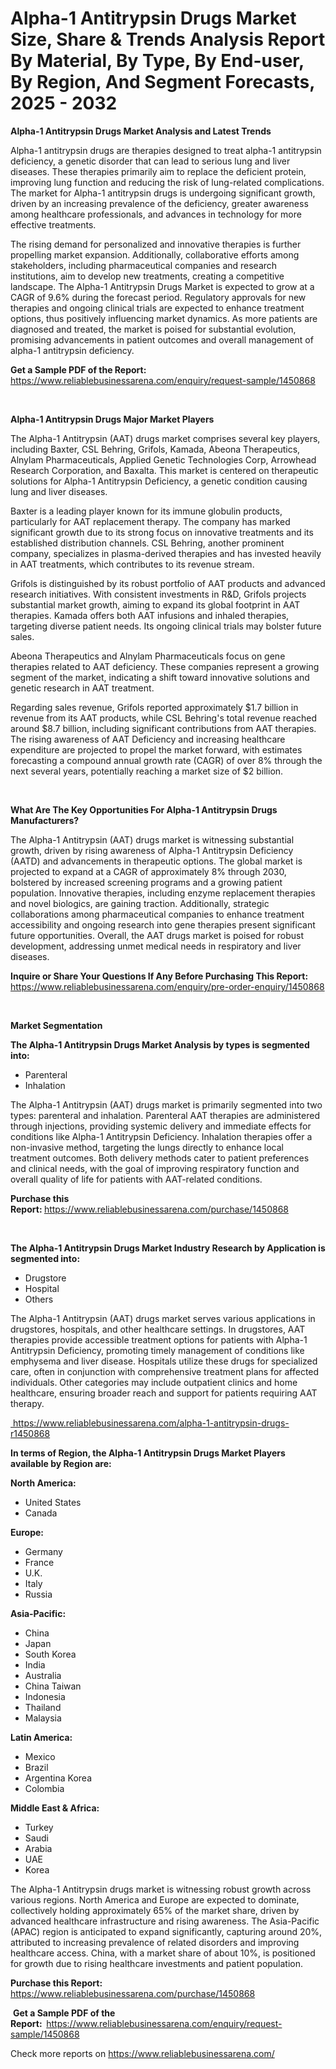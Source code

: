 <p><h1>Alpha-1 Antitrypsin Drugs Market Size, Share & Trends Analysis Report By Material, By Type, By End-user, By Region, And Segment Forecasts, 2025 - 2032</h1></p><p><strong>Alpha-1 Antitrypsin Drugs Market Analysis and Latest Trends</strong></p>
<p><p>Alpha-1 antitrypsin drugs are therapies designed to treat alpha-1 antitrypsin deficiency, a genetic disorder that can lead to serious lung and liver diseases. These therapies primarily aim to replace the deficient protein, improving lung function and reducing the risk of lung-related complications. The market for Alpha-1 antitrypsin drugs is undergoing significant growth, driven by an increasing prevalence of the deficiency, greater awareness among healthcare professionals, and advances in technology for more effective treatments. </p><p>The rising demand for personalized and innovative therapies is further propelling market expansion. Additionally, collaborative efforts among stakeholders, including pharmaceutical companies and research institutions, aim to develop new treatments, creating a competitive landscape. The Alpha-1 Antitrypsin Drugs Market is expected to grow at a CAGR of 9.6% during the forecast period. Regulatory approvals for new therapies and ongoing clinical trials are expected to enhance treatment options, thus positively influencing market dynamics. As more patients are diagnosed and treated, the market is poised for substantial evolution, promising advancements in patient outcomes and overall management of alpha-1 antitrypsin deficiency.</p></p>
<p><strong>Get a Sample PDF of the Report:&nbsp;</strong> <a href="https://www.reliablebusinessarena.com/enquiry/request-sample/1450868?utm_campaign=2483&utm_medium=2&utm_source=Github&utm_content=ia&utm_term=09032025&utm_id=alpha-1-antitrypsin-drugs">https://www.reliablebusinessarena.com/enquiry/request-sample/1450868</a></p>
<p>&nbsp;</p>
<p><strong>Alpha-1 Antitrypsin Drugs Major Market Players</strong></p>
<p><p>The Alpha-1 Antitrypsin (AAT) drugs market comprises several key players, including Baxter, CSL Behring, Grifols, Kamada, Abeona Therapeutics, Alnylam Pharmaceuticals, Applied Genetic Technologies Corp, Arrowhead Research Corporation, and Baxalta. This market is centered on therapeutic solutions for Alpha-1 Antitrypsin Deficiency, a genetic condition causing lung and liver diseases.</p><p>Baxter is a leading player known for its immune globulin products, particularly for AAT replacement therapy. The company has marked significant growth due to its strong focus on innovative treatments and its established distribution channels. CSL Behring, another prominent company, specializes in plasma-derived therapies and has invested heavily in AAT treatments, which contributes to its revenue stream.</p><p>Grifols is distinguished by its robust portfolio of AAT products and advanced research initiatives. With consistent investments in R&D, Grifols projects substantial market growth, aiming to expand its global footprint in AAT therapies. Kamada offers both AAT infusions and inhaled therapies, targeting diverse patient needs. Its ongoing clinical trials may bolster future sales.</p><p>Abeona Therapeutics and Alnylam Pharmaceuticals focus on gene therapies related to AAT deficiency. These companies represent a growing segment of the market, indicating a shift toward innovative solutions and genetic research in AAT treatment.</p><p>Regarding sales revenue, Grifols reported approximately $1.7 billion in revenue from its AAT products, while CSL Behring's total revenue reached around $8.7 billion, including significant contributions from AAT therapies. The rising awareness of AAT Deficiency and increasing healthcare expenditure are projected to propel the market forward, with estimates forecasting a compound annual growth rate (CAGR) of over 8% through the next several years, potentially reaching a market size of $2 billion.</p></p>
<p>&nbsp;</p>
<p><strong>What Are The Key Opportunities For Alpha-1 Antitrypsin Drugs Manufacturers?</strong></p>
<p><p>The Alpha-1 Antitrypsin (AAT) drugs market is witnessing substantial growth, driven by rising awareness of Alpha-1 Antitrypsin Deficiency (AATD) and advancements in therapeutic options. The global market is projected to expand at a CAGR of approximately 8% through 2030, bolstered by increased screening programs and a growing patient population. Innovative therapies, including enzyme replacement therapies and novel biologics, are gaining traction. Additionally, strategic collaborations among pharmaceutical companies to enhance treatment accessibility and ongoing research into gene therapies present significant future opportunities. Overall, the AAT drugs market is poised for robust development, addressing unmet medical needs in respiratory and liver diseases.</p></p>
<p><strong>Inquire or Share Your Questions If Any Before Purchasing This Report:</strong> <a href="https://www.reliablebusinessarena.com/enquiry/pre-order-enquiry/1450868?utm_campaign=2483&utm_medium=2&utm_source=Github&utm_content=ia&utm_term=09032025&utm_id=alpha-1-antitrypsin-drugs">https://www.reliablebusinessarena.com/enquiry/pre-order-enquiry/1450868</a></p>
<p>&nbsp;</p>
<p><strong>Market Segmentation</strong></p>
<p><strong>The Alpha-1 Antitrypsin Drugs Market Analysis by types is segmented into:</strong></p>
<p><ul><li>Parenteral</li><li>Inhalation</li></ul></p>
<p><p>The Alpha-1 Antitrypsin (AAT) drugs market is primarily segmented into two types: parenteral and inhalation. Parenteral AAT therapies are administered through injections, providing systemic delivery and immediate effects for conditions like Alpha-1 Antitrypsin Deficiency. Inhalation therapies offer a non-invasive method, targeting the lungs directly to enhance local treatment outcomes. Both delivery methods cater to patient preferences and clinical needs, with the goal of improving respiratory function and overall quality of life for patients with AAT-related conditions.</p></p>
<p><strong>Purchase this Report:&nbsp;</strong><a href="https://www.reliablebusinessarena.com/purchase/1450868?utm_campaign=2483&utm_medium=2&utm_source=Github&utm_content=ia&utm_term=09032025&utm_id=alpha-1-antitrypsin-drugs">https://www.reliablebusinessarena.com/purchase/1450868</a></p>
<p>&nbsp;</p>
<p><strong>The Alpha-1 Antitrypsin Drugs Market Industry Research by Application is segmented into:</strong></p>
<p><ul><li>Drugstore</li><li>Hospital</li><li>Others</li></ul></p>
<p><p>The Alpha-1 Antitrypsin (AAT) drugs market serves various applications in drugstores, hospitals, and other healthcare settings. In drugstores, AAT therapies provide accessible treatment options for patients with Alpha-1 Antitrypsin Deficiency, promoting timely management of conditions like emphysema and liver disease. Hospitals utilize these drugs for specialized care, often in conjunction with comprehensive treatment plans for affected individuals. Other categories may include outpatient clinics and home healthcare, ensuring broader reach and support for patients requiring AAT therapy.</p></p>
<p><a href="https://www.reliablebusinessarena.com/alpha-1-antitrypsin-drugs-r1450868?utm_campaign=2483&utm_medium=2&utm_source=Github&utm_content=ia&utm_term=09032025&utm_id=alpha-1-antitrypsin-drugs">&nbsp;https://www.reliablebusinessarena.com/alpha-1-antitrypsin-drugs-r1450868</a></p>
<p><strong>In terms of Region, the Alpha-1 Antitrypsin Drugs Market Players available by Region are:</strong></p>
<p>
    <p> <strong> North America: </strong>
        <ul>
            <li>United States</li>
            <li>Canada</li>
        </ul>
        </p> 
    <p> <strong> Europe: </strong>
        <ul>
            <li>Germany</li>
            <li>France</li>
            <li>U.K.</li>
            <li>Italy</li>
            <li>Russia</li>
        </ul>
        </p> 
    <p> <strong> Asia-Pacific: </strong>
        <ul>
            <li>China</li>
            <li>Japan</li>
            <li>South Korea</li>
            <li>India</li>
            <li>Australia</li>
            <li>China Taiwan</li>
            <li>Indonesia</li>
            <li>Thailand</li>
            <li>Malaysia</li>
        </ul>
        </p> 
    <p> <strong> Latin America: </strong>
        <ul>
            <li>Mexico</li>
            <li>Brazil</li>
            <li>Argentina Korea</li>
            <li>Colombia</li>
        </ul>
        </p> 
    <p> <strong> Middle East & Africa: </strong>
        <ul>
            <li>Turkey</li>
            <li>Saudi</li>
            <li>Arabia</li>
            <li>UAE</li>
            <li>Korea</li>
        </ul>
    </p>
    </p>
<p><p>The Alpha-1 Antitrypsin drugs market is witnessing robust growth across various regions. North America and Europe are expected to dominate, collectively holding approximately 65% of the market share, driven by advanced healthcare infrastructure and rising awareness. The Asia-Pacific (APAC) region is anticipated to expand significantly, capturing around 20%, attributed to increasing prevalence of related disorders and improving healthcare access. China, with a market share of about 10%, is positioned for growth due to rising healthcare investments and patient population.</p></p>
<p><strong>Purchase this Report: </strong><a href="https://www.reliablebusinessarena.com/purchase/1450868?utm_campaign=2483&utm_medium=2&utm_source=Github&utm_content=ia&utm_term=09032025&utm_id=alpha-1-antitrypsin-drugs">https://www.reliablebusinessarena.com/purchase/1450868</a></p>
<p>&nbsp;<strong>Get a Sample PDF of the Report:&nbsp;&nbsp;</strong><a href="https://www.reliablebusinessarena.com/enquiry/request-sample/1450868?utm_campaign=2483&utm_medium=2&utm_source=Github&utm_content=ia&utm_term=09032025&utm_id=alpha-1-antitrypsin-drugs">https://www.reliablebusinessarena.com/enquiry/request-sample/1450868</a></p>
<p><strong></strong></p>
<p>Check more reports on <a href="https://www.reliablebusinessarena.com/?utm_campaign=2483&utm_medium=2&utm_source=Github&utm_content=ia&utm_term=09032025&utm_id=alpha-1-antitrypsin-drugs">https://www.reliablebusinessarena.com/</a></p>